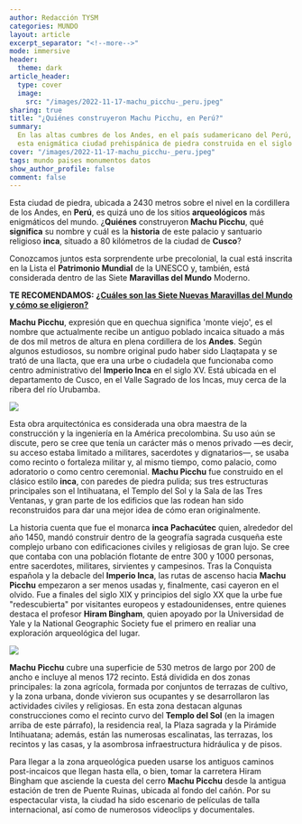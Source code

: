 ```yaml
---
author: Redacción TYSM
categories: MUNDO
layout: article
excerpt_separator: "<!--more-->"
mode: immersive
header:
  theme: dark
article_header:
  type: cover
  image:
    src: "/images/2022-11-17-machu_picchu-_peru.jpeg"
sharing: true
title: "¿Quiénes construyeron Machu Picchu, en Perú?"
summary:
  En las altas cumbres de los Andes, en el país sudamericano del Perú, se encuentra
  esta enigmática ciudad prehispánica de piedra construida en el siglo XV
cover: "/images/2022-11-17-machu_picchu-_peru.jpeg"
tags: mundo paises monumentos datos
show_author_profile: false
comment: false
---
```


Esta ciudad de piedra, ubicada a 2430 metros sobre el nivel en la cordillera de los Andes, en **Perú**, es quizá uno de los sitios **arqueológicos** más enigmáticos del mundo. ¿**Quiénes** construyeron **Machu Picchu**, qué **significa** su nombre y cuál es la **historia** de este palacio y santuario religioso **inca**, situado a 80 kilómetros de la ciudad de **Cusco**?

Conozcamos juntos esta sorprendente urbe precolonial, la cual está inscrita en la Lista el **Patrimonio Mundial** de la UNESCO y, también, está considerada dentro de las Siete **Maravillas del Mundo** Moderno.

**TE RECOMENDAMOS:** [**¿Cuáles son las Siete Nuevas Maravillas del Mundo y cómo se eligieron?**](https://blog.tonoysumariachi.com/mundo/2022/08/01/cuales-son-las-siete-maravillas-del-mundo-moderno.html)

**Machu Picchu**, expresión que en quechua significa 'monte viejo', es el nombre que actualmente recibe un antiguo poblado incaica situado a más de dos mil metros de altura en plena cordillera de los **Andes**. Según algunos estudiosos, su nombre original pudo haber sido Llaqtapata y se trató de una llacta, que era una urbe o ciudadela que funcionaba como centro administrativo del **Imperio Inca** en el siglo XV. Está ubicada en el departamento de Cusco, en el Valle Sagrado de los Incas, muy cerca de la ribera del río Urubamba.

![](https://upload.wikimedia.org/wikipedia/commons/thumb/c/ca/Machu_Picchu%2C_Peru_%282018%29.jpg/1024px-Machu_Picchu%2C_Peru_%282018%29.jpg)

Esta obra arquitectónica es considerada una obra maestra de la construcción y la ingeniería en la América precolombina. Su uso aún se discute, pero se cree que tenía un carácter más o menos privado —es decir, su acceso estaba limitado a militares, sacerdotes y dignatarios—, se usaba como recinto o fortaleza militar y, al mismo tiempo, como palacio, como adoratorio o como centro ceremonial. **Machu Picchu** fue construido en el clásico estilo **inca**, con paredes de piedra pulida; sus tres estructuras principales son el Intihuatana, el Templo del Sol y la Sala de las Tres Ventanas, y gran parte de los edificios que las rodean han sido reconstruidos para dar una mejor idea de cómo eran originalmente.

La historia cuenta que fue el monarca **inca** **Pachacútec** quien, alrededor del año 1450, mandó construir dentro de la geografía sagrada cusqueña este complejo urbano con edificaciones civiles y religiosas de gran lujo. Se cree que contaba con una población flotante de entre 300 y 1000 personas, entre sacerdotes, militares, sirvientes y campesinos. Tras la Conquista española y la debacle del **Imperio Inca**, las rutas de ascenso hacia **Machu Picchu** empezaron a ser menos usadas y, finalmente, casi cayeron en el olvido. Fue a finales del siglo XIX y principios del siglo XX que la urbe fue "redescubierta" por visitantes europeos y estadounidenses, entre quienes destaca el profesor **Hiram Bingham**, quien apoyado por la Universidad de Yale y la National Geographic Society fue el primero en realiar una exploración arqueológica del lugar.

![](https://upload.wikimedia.org/wikipedia/commons/thumb/5/59/Machupicchu_intihuatana.JPG/1024px-Machupicchu_intihuatana.JPG)

**Machu Picchu** cubre una superficie de 530 metros de largo por 200 de ancho e incluye al menos 172 recinto. Está dividida en dos zonas principales: la zona agrícola, formada por conjuntos de terrazas de cultivo, y la zona urbana, donde vivieron sus ocupantes y se desarrollaron las actividades civiles y religiosas. En esta zona destacan algunas construcciones como el recinto curvo del **Templo del Sol** (en la imagen arriba de este párrafo), la residencia real, la Plaza sagrada y la Pirámide Intihuatana; además, están las numerosas escalinatas, las terrazas, los recintos y las casas, y la asombrosa infraestructura hidráulica y de pisos.

Para llegar a la zona arqueológica pueden usarse los antiguos caminos post-incaicos que llegan hasta ella, o bien, tomar la carretera Hiram Bingham que asciende la cuesta del cerro **Machu Picchu** desde la antigua estación de tren de Puente Ruinas, ubicada al fondo del cañón. Por su espectacular vista, la ciudad ha sido escenario de películas de talla internacional, así como de numerosos videoclips y documentales.
